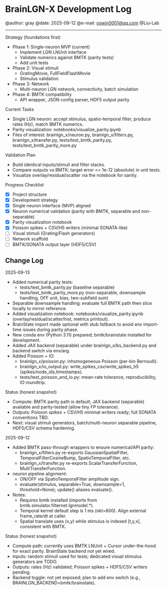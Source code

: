 BrainLGN-X Development Log
==========================

@author: gray
@date: 2025-09-12
@e-mail: oswin0001@qq.com
@Liu-Lab

---------------------------
Strategy (foundations first)
- Phase 1: Single-neuron MVP (current)
  - Implement LGN LNUnit interface
  - Validate numerics against BMTK (parity tests)
  - Add unit tests
- Phase 2: Visual stimuli
  - GratingMovie, FullFieldFlashMovie
  - Stimulus validation
- Phase 3: Network
  - Multi-neuron LGN network, connectivity, batch simulation
- Phase 4: BMTK compatibility
  - API wrapper, JSON config parser, HDF5 output parity

Current Tasks
- Single LGN neuron: accept stimulus, spatio-temporal filter, produce rates (Hz), match BMTK numerics.
- Parity visualization: notebooks/visualize_parity.ipynb
- Files of interest: brainlgn_x/neuron.py, brainlgn_x/filters.py, brainlgn_x/transfer.py,
  tests/test_bmtk_parity.py, tests/test_bmtk_parity_more.py

Validation Plan
- Build identical inputs/stimuli and filter stacks.
- Compare outputs vs BMTK; target error <= 1e-12 (absolute) in unit tests.
- Visualize overlay/residual/scatter via the notebook for sanity.

Progress Checklist
- [x] Project structure
- [x] Development strategy
- [x] Single neuron interface (MVP) aligned
- [x] Neuron numerical validation (parity with BMTK, separable and non-separable)
- [x] Parity visualization notebook
- [x] Poisson spikes + CSV/H5 writers (minimal SONATA-like)
- [ ] Visual stimuli (Grating/Flash generators)
- [ ] Network scaffold
- [ ] BMTK/SONATA output layer (HDF5/CSV)

Change Log
----------

2025-09-13
- Added numerical parity tests:
  - tests/test_bmtk_parity.py (baseline separable)
  - tests/test_bmtk_parity_more.py (non-separable, downsample handling, OFF unit, bias, two-subfield sum)
- Separable downsample handling: evaluate full BMTK path then slice locally to mirror reference.
- Added visualization notebook: notebooks/visualize_parity.ipynb (overlay/residual/scatter/hist, metrics printout).
- BrainState import made optional with stub fallback to avoid env import-time issues during parity phase.
- New conda env (Python 3.11) prepared; bmtk/brainstate installed for development.
- Added JAX backend (separable) under brainlgn_x/bs_backend.py and backend switch via env/arg.
- Added Poisson + IO:
  - brainlgn_x/poisson.py: inhomogeneous Poisson (per-bin Bernoulli).
  - brainlgn_x/io_output.py: write_spikes_csv/write_spikes_h5 (spikes/node_ids,timestamps).
  - tests/test_poisson_and_io.py: mean-rate tolerance, reproducibility, IO roundtrip.

Status (honest snapshot)
- Compute: BMTK parity path is default; JAX backend (separable) available and parity-tested (allow tiny FP tolerance).
- Outputs: Poisson spikes + CSV/H5 minimal writers ready; full SONATA conventions TBD.
- Next: visual stimuli generators, batch/multi-neuron separable pipeline, HDF5/CSV schema hardening.

2025-09-12
- Added BMTK pass-through wrappers to ensure numerical/API parity:
  - brainlgn_x/filters.py re-exports GaussianSpatialFilter, TemporalFilterCosineBump, SpatioTemporalFilter, etc.
  - brainlgn_x/transfer.py re-exports ScalarTransferFunction, MultiTransferFunction.
- neuron pipeline alignment:
  - ON/OFF via SpatioTemporalFilter amplitude sign.
  - evaluate(stimulus, separable=True, downsample=1, threshold=None); update() aliases evaluate().
- Notes:
  - Requires bmtk installed (imports from bmtk.simulator.filternet.lgnmodel.*).
  - Temporal kernel default step is 1 ms (nkt=600). Align external frame_rate/dt at caller.
  - Spatial translate uses (x,y) while stimulus is indexed [t,y,x], consistent with BMTK.

Status (honest snapshot)
- Compute path: currently uses BMTK LNUnit + Cursor under-the-hood for exact parity. BrainState backend not yet wired.
- Inputs: random stimuli used for tests; dedicated visual stimulus generators are TODO.
- Outputs: rates (Hz) validated; Poisson spikes + HDF5/CSV writers pending.
- Backend toggle: not yet exposed; plan to add env switch (e.g., BRAINLGN_BACKEND=bmtk/brainstate).
